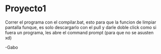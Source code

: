 # Proyecto1

Correr el programa con el compilar.bat, esto para que la funcion de limpiar pantalla funque, es solo descargarlo con el pull y darle doble click como si fuera un programa, les abre el command prompt (para que no se asusten xd)

-Gabo
